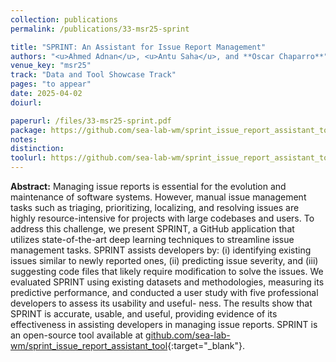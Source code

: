 ```yaml
---
collection: publications
permalink: /publications/33-msr25-sprint

title: "SPRINT: An Assistant for Issue Report Management"
authors: "<u>Ahmed Adnan</u>, <u>Antu Saha</u>, and **Oscar Chaparro**"
venue_key: "msr25"
track: "Data and Tool Showcase Track"
pages: "to appear"
date: 2025-04-02
doiurl: 

paperurl: /files/33-msr25-sprint.pdf
package: https://github.com/sea-lab-wm/sprint_issue_report_assistant_tool/tree/main/Replication%20Package
notes: 
distinction: 
toolurl: https://github.com/sea-lab-wm/sprint_issue_report_assistant_tool
---
```


**Abstract:** Managing issue reports is essential for the evolution and maintenance of software systems. However, manual issue management tasks such as triaging, prioritizing, localizing, and resolving issues are highly resource-intensive for projects with large codebases and users. To address this challenge, we present SPRINT, a GitHub application that utilizes state-of-the-art deep learning techniques to streamline issue management tasks. SPRINT assists developers by: (i) identifying existing issues similar to newly reported ones, (ii) predicting issue severity, and (iii) suggesting code files that likely require modification to solve the issues. We evaluated SPRINT using existing datasets and methodologies, measuring its predictive performance, and conducted a user study with five professional developers to assess its usability and useful- ness. The results show that SPRINT is accurate, usable, and useful, providing evidence of its effectiveness in assisting developers in managing issue reports. SPRINT is an open-source tool available at [github.com/sea-lab-wm/sprint_issue_report_assistant_tool](https://github.com/sea-lab-wm/sprint_issue_report_assistant_tool){:target="_blank"}.

